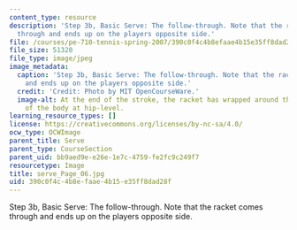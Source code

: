 ```yaml
---
content_type: resource
description: 'Step 3b, Basic Serve: The follow-through. Note that the racket comes
  through and ends up on the players opposite side.'
file: /courses/pe-710-tennis-spring-2007/390c0f4c4b8efaae4b15e35ff8dad28f_serve_Page_06.jpg
file_size: 51320
file_type: image/jpeg
image_metadata:
  caption: 'Step 3b, Basic Serve: The follow-through. Note that the racket comes through
    and ends up on the players opposite side.'
  credit: 'Credit: Photo by MIT OpenCourseWare.'
  image-alt: At the end of the stroke, the racket has wrapped around the left side
    of the body at hip-level.
learning_resource_types: []
license: https://creativecommons.org/licenses/by-nc-sa/4.0/
ocw_type: OCWImage
parent_title: Serve
parent_type: CourseSection
parent_uid: bb9aed9e-e26e-1e7c-4759-fe2fc9c249f7
resourcetype: Image
title: serve_Page_06.jpg
uid: 390c0f4c-4b8e-faae-4b15-e35ff8dad28f
---
```

Step 3b, Basic Serve: The follow-through. Note that the racket comes through and ends up on the players opposite side.
